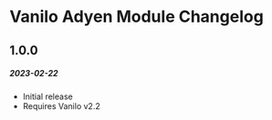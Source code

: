 # Vanilo Adyen Module Changelog

## 1.0.0
##### 2023-02-22

- Initial release
- Requires Vanilo v2.2

